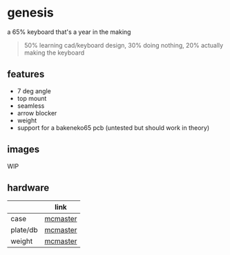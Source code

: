 # genesis
a 65% keyboard that's a year in the making   
> 50% learning cad/keyboard design, 30% doing nothing, 20% actually making the keyboard
## features
* 7 deg angle
* top mount
* seamless
* arrow blocker
* weight
* support for a bakeneko65 pcb (untested but should work in theory)
## images
WIP

## hardware
|          |link      |
|----------|----------|
|case |[mcmaster](https://www.mcmaster.com/91292A012/)|
|plate/db|[mcmaster](https://www.mcmaster.com/91292A005/)|
|weight|[mcmaster](https://www.mcmaster.com/92125A082/)|
